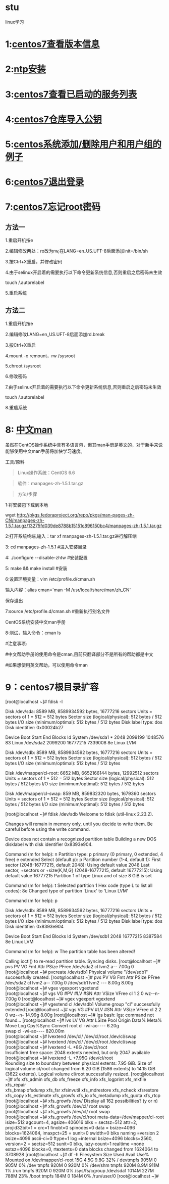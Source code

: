 # stu
linux学习 

# 1:[centos7查看版本信息](https://github.com/vekrio/stu/blob/master/20170718/Redhat-release)

# 2:[ntp安装](https://github.com/vekrio/stu/blob/master/20170718/ntp)

# 3:[centos7查看已启动的服务列表](https://github.com/vekrio/stu/blob/master/20170718/list-unit-files)

# 4:[centos7仓库导入公钥](https://github.com/vekrio/stu/blob/master/20170718/%E5%AF%BC%E5%85%A5%E5%85%AC%E9%92%A5)

# 5:[centos系统添加/删除用户和用户组的例子](http://www.111cn.net/sys/CentOS/63650.htm)

# 6:[centos7退出登录](http://blog.csdn.net/huangxiang360729/article/details/52650107)

# 7:[centos7忘记root密码](https://jingyan.baidu.com/article/cbf0e5009d61322eab28935f.html)

 ## 方法一

1.重启开机按e

2.编辑修改两处：ro改为rw,在LANG=en_US.UFT-8后面添加init=/bin/sh

3.按Ctrl+X重启，并修改密码

4.由于selinux开启着的需要执行以下命令更新系统信息,否则重启之后密码未生效

touch /.autorelabel

5.重启系统

## 方法二

1.重启开机按e

2.编辑修改LANG=en_US.UFT-8后面添加rd.break

3.按Ctrl+X重启

4.mount -o remount，rw /sysroot

5.chroot  /sysroot

6.修改密码

7.由于selinux开启着的需要执行以下命令更新系统信息,否则重启之后密码未生效

touch /.autorelabel

8.重启系统


# 8:  [ 中文man ](https://jingyan.baidu.com/article/f25ef25466bffc482c1b82b6.html)

虽然在CentOS操作系统中具有多语言包，但其man手册是英文的，对于新手来说能够使用中文man手册将加快学习速度。

工具/原料

>Linux操作系统：CentOS 6.6

>软件：manpages-zh-1.5.1.tar.gz

>方法/步骤

1:将安装包下载到本地

wget http://pkgs.fedoraproject.org/repo/pkgs/man-pages-zh-CN/manpages-zh-1.5.1.tar.gz/13275fd039de8788b15151c896150bc4/manpages-zh-1.5.1.tar.gz


2:打开系统终端,输入：tar xf manpages-zh-1.5.1.tar.gz进行解压缩

3: cd manpages-zh-1.5.1             #进入安装目录

4: ./configure --disable-zhtw      #安装配置

5:  make && make install            #安装

6:设置环境变量：vim /etc/profile.d/cman.sh

  输入内容：alias cman='man -M /usr/local/share/man/zh_CN'
  
  保存退出

7:source /etc/profile.d/cman.sh      #重新执行别名文件

CentOS系统安装中文man手册

8:测试，输入命令：cman ls

  #注意事项:
  
  #中文帮助手册的使用命令是cman,目前只翻译部分不是所有的帮助都是中文
  
  #如果想使用英文帮助，可以使用命令man
  
  
# 9：centos7根目录扩容
[root@localhost ~]# fdisk -l

Disk /dev/sda: 8589 MB, 8589934592 bytes, 16777216 sectors
Units = sectors of 1 * 512 = 512 bytes
Sector size (logical/physical): 512 bytes / 512 bytes
I/O size (minimum/optimal): 512 bytes / 512 bytes
Disk label type: dos
Disk identifier: 0x00024b27

   Device Boot      Start         End      Blocks   Id  System
/dev/sda1   *        2048     2099199     1048576   83  Linux
/dev/sda2         2099200    16777215     7339008   8e  Linux LVM

Disk /dev/sdb: 8589 MB, 8589934592 bytes, 16777216 sectors
Units = sectors of 1 * 512 = 512 bytes
Sector size (logical/physical): 512 bytes / 512 bytes
I/O size (minimum/optimal): 512 bytes / 512 bytes


Disk /dev/mapper/cl-root: 6652 MB, 6652166144 bytes, 12992512 sectors
Units = sectors of 1 * 512 = 512 bytes
Sector size (logical/physical): 512 bytes / 512 bytes
I/O size (minimum/optimal): 512 bytes / 512 bytes


Disk /dev/mapper/cl-swap: 859 MB, 859832320 bytes, 1679360 sectors
Units = sectors of 1 * 512 = 512 bytes
Sector size (logical/physical): 512 bytes / 512 bytes
I/O size (minimum/optimal): 512 bytes / 512 bytes

[root@localhost ~]# fdisk /dev/sdb
Welcome to fdisk (util-linux 2.23.2).

Changes will remain in memory only, until you decide to write them.
Be careful before using the write command.

Device does not contain a recognized partition table
Building a new DOS disklabel with disk identifier 0x8393e904.

Command (m for help): n
Partition type:
   p   primary (0 primary, 0 extended, 4 free)
   e   extended
Select (default p): p
Partition number (1-4, default 1): 
First sector (2048-16777215, default 2048): 
Using default value 2048
Last sector, +sectors or +size{K,M,G} (2048-16777215, default 16777215): 
Using default value 16777215
Partition 1 of type Linux and of size 8 GiB is set

Command (m for help): t
Selected partition 1
Hex code (type L to list all codes): 8e
Changed type of partition 'Linux' to 'Linux LVM'

Command (m for help): p

Disk /dev/sdb: 8589 MB, 8589934592 bytes, 16777216 sectors
Units = sectors of 1 * 512 = 512 bytes
Sector size (logical/physical): 512 bytes / 512 bytes
I/O size (minimum/optimal): 512 bytes / 512 bytes
Disk label type: dos
Disk identifier: 0x8393e904

   Device Boot      Start         End      Blocks   Id  System
/dev/sdb1            2048    16777215     8387584   8e  Linux LVM

Command (m for help): w
The partition table has been altered!

Calling ioctl() to re-read partition table.
Syncing disks.
[root@localhost ~]# pvs
  PV         VG Fmt  Attr PSize PFree
  /dev/sda2  cl lvm2 a--  7.00g    0 
[root@localhost ~]# pvcreate /dev/sdb1 
  Physical volume "/dev/sdb1" successfully created.
[root@localhost ~]# pvs
  PV         VG Fmt  Attr PSize PFree
  /dev/sda2  cl lvm2 a--  7.00g    0 
  /dev/sdb1     lvm2 ---  8.00g 8.00g
[root@localhost ~]# vgex
vgexport  vgextend  
[root@localhost ~]# vgs
  VG #PV #LV #SN Attr   VSize VFree
  cl   1   2   0 wz--n- 7.00g    0 
[root@localhost ~]# vgex
vgexport  vgextend  
[root@localhost ~]# vgextend cl /dev/sdb1
  Volume group "cl" successfully extended
[root@localhost ~]# vgs
  VG #PV #LV #SN Attr   VSize  VFree
  cl   2   2   0 wz--n- 14.99g 8.00g
[root@localhost ~]# lgs
bash: lgs: command not found...
[root@localhost ~]# lvs
  LV   VG Attr       LSize   Pool Origin Data%  Meta%  Move Log Cpy%Sync Convert
  root cl -wi-ao----   6.20g                                                    
  swap cl -wi-ao---- 820.00m                                                    
[root@localhost ~]# lvextend /dev/cl/
/dev/cl/root  /dev/cl/swap  
[root@localhost ~]# lvextend /dev/cl/
/dev/cl/root  /dev/cl/swap  
[root@localhost ~]# lvextend -L +8G /dev/cl/root  
  Insufficient free space: 2048 extents needed, but only 2047 available
[root@localhost ~]# lvextend -L +7.95G /dev/cl/root  
  Rounding size to boundary between physical extents: 7.95 GiB.
  Size of logical volume cl/root changed from 6.20 GiB (1586 extents) to 14.15 GiB (3622 extents).
  Logical volume cl/root successfully resized.
[root@localhost ~]# xfs
xfs_admin      xfs_db         xfs_freeze     xfs_info       xfs_logprint   xfs_mkfile     xfs_repair     
xfs_bmap       xfsdump        xfs_fsr        xfsinvutil     xfs_mdrestore  xfs_ncheck     xfsrestore     
xfs_copy       xfs_estimate   xfs_growfs     xfs_io         xfs_metadump   xfs_quota      xfs_rtcp       
[root@localhost ~]# xfs_growfs /dev/
Display all 162 possibilities? (y or n)
[root@localhost ~]# xfs_growfs /dev/cl/
root  swap  
[root@localhost ~]# xfs_growfs /dev/cl/
root  swap  
[root@localhost ~]# xfs_growfs /dev/cl/root 
meta-data=/dev/mapper/cl-root    isize=512    agcount=4, agsize=406016 blks
         =                       sectsz=512   attr=2, projid32bit=1
         =                       crc=1        finobt=0 spinodes=0
data     =                       bsize=4096   blocks=1624064, imaxpct=25
         =                       sunit=0      swidth=0 blks
naming   =version 2              bsize=4096   ascii-ci=0 ftype=1
log      =internal               bsize=4096   blocks=2560, version=2
         =                       sectsz=512   sunit=0 blks, lazy-count=1
realtime =none                   extsz=4096   blocks=0, rtextents=0
data blocks changed from 1624064 to 3708928
[root@localhost ~]# df -h
Filesystem           Size  Used Avail Use% Mounted on
/dev/mapper/cl-root   15G  4.5G  9.8G  32% /
devtmpfs             905M     0  905M   0% /dev
tmpfs                920M     0  920M   0% /dev/shm
tmpfs                920M  8.9M  911M   1% /run
tmpfs                920M     0  920M   0% /sys/fs/cgroup
/dev/sda1           1014M  227M  788M  23% /boot
tmpfs                184M     0  184M   0% /run/user/0
[root@localhost ~]# 